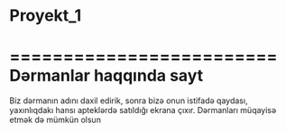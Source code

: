 # Proyekt_1
=========================
 Dərmanlar haqqında sayt
=========================
Biz dərmanın adını daxil edirik, sonra bizə onun istifadə qaydası, yaxınlıqdakı hansı apteklərdə satıldığı ekrana çıxır.
Dərmanları müqayisə etmək də mümkün olsun
